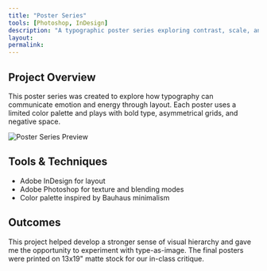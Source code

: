 ```yaml
---
title: "Poster Series"
tools: [Photoshop, InDesign]
description: "A typographic poster series exploring contrast, scale, and rhythm."
layout:
permalink: 
---
```


## Project Overview

This poster series was created to explore how typography can communicate emotion and energy through layout. Each poster uses a limited color palette and plays with bold type, asymmetrical grids, and negative space.

![Poster Series Preview](/assets/images/poster-series-preview.jpg)

## Tools & Techniques
- Adobe InDesign for layout
- Adobe Photoshop for texture and blending modes
- Color palette inspired by Bauhaus minimalism

## Outcomes

This project helped develop a stronger sense of visual hierarchy and gave me the opportunity to experiment with type-as-image. The final posters were printed on 13x19" matte stock for our in-class critique.